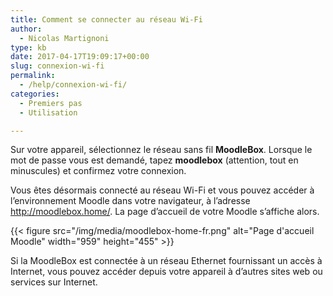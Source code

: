 ```yaml
---
title: Comment se connecter au réseau Wi-Fi
author:
  - Nicolas Martignoni
type: kb
date: 2017-04-17T19:09:17+00:00
slug: connexion-wi-fi
permalink:
  - /help/connexion-wi-fi/
categories:
  - Premiers pas
  - Utilisation

---
```

Sur votre appareil, sélectionnez le réseau sans fil __MoodleBox__. Lorsque le mot de passe vous est demandé, tapez __moodlebox__ (attention, tout en minuscules) et confirmez votre connexion.

Vous êtes désormais connecté au réseau Wi-Fi et vous pouvez accéder à l’environnement Moodle dans votre navigateur, à l’adresse http://moodlebox.home/. La page d’accueil de votre Moodle s’affiche alors.

{{< figure src="/img/media/moodlebox-home-fr.png" alt="Page d'accueil Moodle" width="959" height="455" >}}

Si la MoodleBox est connectée à un réseau Ethernet fournissant un accès à Internet, vous pouvez accéder depuis votre appareil à d’autres sites web ou services sur Internet.
